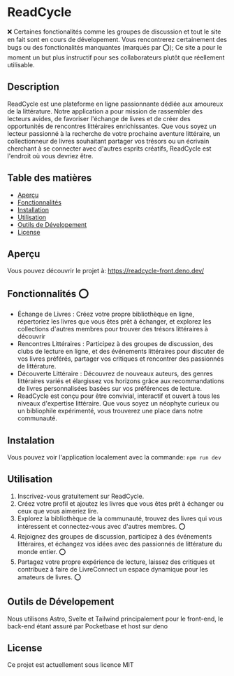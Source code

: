 # ReadCycle

:x: Certaines fonctionalités comme les groupes de discussion et tout le site en fait sont en cours de dévelopement. Vous rencontrerez certainement des bugs ou des fonctionalités manquantes (marqués par :o:); Ce site a pour le moment un but plus instructif pour ses collaborateurs plutôt que réellement utilisable.

## Description
ReadCycle est une plateforme en ligne passionnante dédiée aux amoureux de la littérature. Notre application a pour mission de rassembler des lecteurs avides, de favoriser l'échange de livres et de créer des opportunités de rencontres littéraires enrichissantes. Que vous soyez un lecteur passionné à la recherche de votre prochaine aventure littéraire, un collectionneur de livres souhaitant partager vos trésors ou un écrivain cherchant à se connecter avec d'autres esprits créatifs, ReadCycle est l'endroit où vous devriez être.

## Table des matières
- [Aperçu](#aperçu)
- [Fonctionnalités](#fonctionnalités)
- [Installation](#installation)
- [Utilisation](#utilisation)
- [Outils de Dévelopement](#outils-de-dévelopement)
- [License](#license)

## Aperçu
Vous pouvez découvrir le projet à: https://readcycle-front.deno.dev/

## Fonctionnalités :o:
- Échange de Livres : Créez votre propre bibliothèque en ligne, répertoriez les livres que vous êtes prêt à échanger, et explorez les collections d'autres membres pour trouver des trésors littéraires à découvrir
- Rencontres Littéraires : Participez à des groupes de discussion, des clubs de lecture en ligne, et des événements littéraires pour discuter de vos livres préférés, partager vos critiques et rencontrer des passionnés de littérature.
- Découverte Littéraire : Découvrez de nouveaux auteurs, des genres littéraires variés et élargissez vos horizons grâce aux recommandations de livres personnalisées basées sur vos préférences de lecture.
- ReadCycle est conçu pour être convivial, interactif et ouvert à tous les niveaux d'expertise littéraire. Que vous soyez un néophyte curieux ou un bibliophile expérimenté, vous trouverez une place dans notre communauté.

## Instalation

Vous pouvez voir l'application localement avec la commande: ``npm run dev``

## Utilisation
1. Inscrivez-vous gratuitement sur ReadCycle.
2. Créez votre profil et ajoutez les livres que vous êtes prêt à échanger ou ceux que vous aimeriez lire.
3. Explorez la bibliothèque de la communauté, trouvez des livres qui vous intéressent et connectez-vous avec d'autres membres. :o:
4. Rejoignez des groupes de discussion, participez à des événements littéraires, et échangez vos idées avec des passionnés de littérature du monde entier. :o:
5. Partagez votre propre expérience de lecture, laissez des critiques et contribuez à faire de LivreConnect un espace dynamique pour les amateurs de livres. :o:

## Outils de Dévelopement
Nous utilisons Astro, Svelte et Tailwind principalement pour le front-end, le back-end étant assuré par Pocketbase et host sur deno

## License
Ce projet est actuellement sous licence MIT